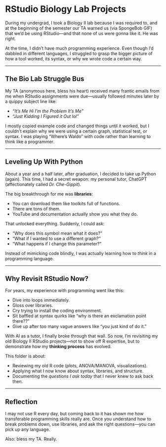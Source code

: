 # RStudio Biology Lab Projects

During my undergrad, I took a Biology II lab because I was required to, and at the beginning of the semester our TA warned us (via SpongeBob GIF) that we’d be using RStudio—and that none of us were gonna like it. He was right.

At the time, I didn’t have much programming experience. Even though I’d dabbled in different languages, I struggled to grasp the bigger picture of how a tool worked, its syntax, or why we wrote code a certain way.

---

## The Bio Lab Struggle Bus 
My TA (anonymous here, bless his heart) received many frantic emails from me when RStudio assignments were due—usually followed minutes later by a quippy subject line like:

- *“It’s Me Hi I’m the Problem It’s Me”*  
- *“Just Kidding I Figured it Out lol”*  

I mostly copied example code and changed things until it worked, but I couldn’t explain why we were using a certain graph, statistical test, or syntax. I was playing “Where’s Waldo” with code rather than learning to think like a programmer.

---

## Leveling Up With Python
About a year and a half later, after graduation, I decided to take up Python (again). This time, I had a secret weapon: my personal tutor, ChatGPT (affectionately called *Dr. Che-Gippit*).

The big breakthrough for me was **libraries**:
- You can download them like toolkits full of functions.  
- There are tons of them.  
- YouTube and documentation actually show you what they do.  

That unlocked everything. Suddenly, I could ask:
- “Why does this symbol mean what it does?”  
- “What if I wanted to use a different graph?”  
- “What happens if I change this parameter?”  

Instead of mimicking code blindly, I was actually learning how to *think* in a programming language.

---

## Why Revisit RStudio Now? 
For years, my experience with programming went like this:
- Dive into loops immediately.  
- Gloss over libraries.  
- Cry trying to install the coding environment.  
- Sit baffled at syntax quirks like “why is there an exclamation point there??”  
- Give up after too many vague answers like “you just kind of do it.”  

With AI as a tutor, I finally broke through that wall. So now, I’m revisiting my old Biology II RStudio projects—not to show off R expertise, but to demonstrate how my **thinking process** has evolved.  

This folder is about:
- Reviewing my old R code (plots, ANOVA/MANOVA, visualizations).  
- Applying what I now know about syntax, libraries, and structure.  
- Documenting the *questions I ask today* that I never knew to ask back then.  

---

## Reflection
I may not use R every day, but coming back to it has shown me how transferable programming skills really are. Once you understand how to break problems down, use libraries, and ask the right questions—you can pick up any language.

Also: bless my TA. Really.
